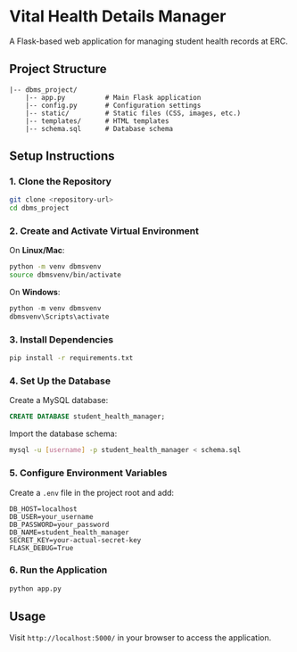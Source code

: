 # Vital Health Details Manager

A Flask-based web application for managing student health records at ERC.

## Project Structure

```
|-- dbms_project/
    |-- app.py          # Main Flask application
    |-- config.py       # Configuration settings
    |-- static/         # Static files (CSS, images, etc.)
    |-- templates/      # HTML templates
    |-- schema.sql      # Database schema
```

## Setup Instructions

### 1. Clone the Repository

```bash
git clone <repository-url>
cd dbms_project
```

### 2. Create and Activate Virtual Environment

On **Linux/Mac**:
```bash
python -m venv dbmsvenv
source dbmsvenv/bin/activate
```

On **Windows**:
```powershell
python -m venv dbmsvenv
dbmsvenv\Scripts\activate
```

### 3. Install Dependencies
```bash
pip install -r requirements.txt
```

### 4. Set Up the Database

Create a MySQL database:
```sql
CREATE DATABASE student_health_manager;
```

Import the database schema:
```bash
mysql -u [username] -p student_health_manager < schema.sql
```

### 5. Configure Environment Variables
Create a `.env` file in the project root and add:
```
DB_HOST=localhost
DB_USER=your_username
DB_PASSWORD=your_password
DB_NAME=student_health_manager
SECRET_KEY=your-actual-secret-key
FLASK_DEBUG=True
```

### 6. Run the Application
```bash
python app.py
```

## Usage
Visit `http://localhost:5000/` in your browser to access the application.


